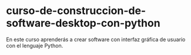 # curso-de-construccion-de-software-desktop-con-python
En este curso aprenderás a crear software con interfaz gráfica de usuario con el lenguaje Python.
